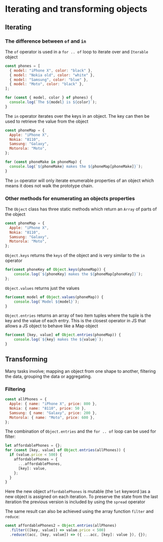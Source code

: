 # Iterating and transforming objects

## Iterating

### The difference between `of` and `in`

The `of` operator is used in a `for .. of` loop to iterate over and `Iterable` object

```js
const phones = [
  { model: "iPhone X", color: "black" },
  { model: "Nokia old", color: "white" },
  { model: "Samsung", color: "blue" },
  { model: "Moto", color: "black" },
];

for (const { model, color } of phones) {
  console.log(`The ${model} is ${color}`);
}
```

The `in` operator iterates over the keys in an object. The key can then be used to retrieve the value from the object

```js
const phoneMap = {
  Apple: "iPhone X",
  Nokia: "8110",
  Samsung: "Galaxy",
  Motorola: "Moto",
};

for (const phoneMake in phoneMap) {
  console.log(`${phoneMake} makes the ${phoneMap[phoneMake]}`);
}
```
The `in` operator will only iterate enumerable properties of an object which means it does not walk the prototype chain.

### Other methods for enumerating an objects properties

The `Object` class has three static methods which return an `Array` of parts of the object

```js
const phoneMap = {
  Apple: "iPhone X",
  Nokia: "8110",
  Samsung: "Galaxy",
  Motorola: "Moto",
};
```

`Object.keys` returns the `keys` of the object and is very similar to the `in` operator

```js
for(const phoneKey of Object.keys(phoneMap)) {
    console.log(`${phoneKey} makes the ${phoneMap[phoneKey]}`);
};
```

`Object.values` returns just the values

```js
for(const model of Object.values(phoneMap)) {
    console.log(`Model ${model}`);
}
```

`Object.entries` returns an array of two item tuples where the tuple is the key and the value of each entry. This is the closest operator in JS that allows a JS object to behave like a Map object

```js
for(const [key, value] of Object.entries(phoneMap)) {
    console.log(`${key} makes the ${value}`);
}
```

## Transforming

Many tasks involve; mapping an object from one shape to another, filtering the data, grouping the data or aggregating.

### Filtering

```js
const allPhones = {
  Apple: { name: "iPhone X", price: 800 },
  Nokia: { name: "8110", price: 50 },
  Samsung: { name: "Galaxy", price: 200 },
  Motorola: { name: "Moto", price: 600 },
};
```

The combination of `Object.entries` and the `for .. of` loop can be used for filter:

```js
let affordablePhones = {};
for (const [key, value] of Object.entries(allPhones)) {
  if (value.price < 500) {
    affordablePhones = {
      ...affordablePhones,
      [key]: value,
    };
  }
}
```

Here the new object `affordablePhones` is mutable (the `let` keyword )as a new object is assigned on each iteration. To preserve the state from the last iteration the previous version is included by using the `spread` operator

The same result can also be achieved using the array function `filter` and `reduce`:

```js
const affordablePhones2 = Object.entries(allPhones)
  .filter(([key, value]) => value.price < 500)
  .reduce((acc, [key, value]) => ({ ...acc, [key]: value }), {});
```

